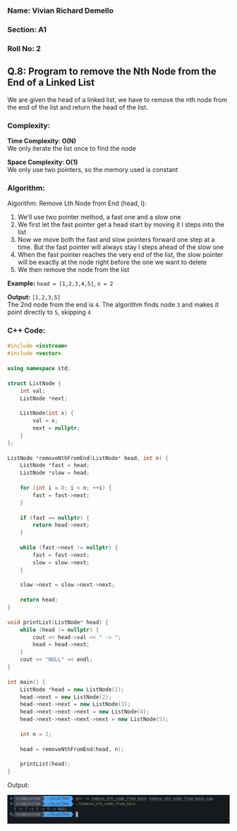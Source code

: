 ### Name: Vivian Richard Demello
### Section: A1
### Roll No: 2

## Q.8: Program to remove the Nth Node from the End of a Linked List

We are given the head of a linked list, we have to remove the nth node from the end of the list and return the head of the list.

### Complexity:
**Time Complexity: O(N)**  
We only iterate the list once to find the node

**Space Complexity: O(1)**  
We only use two pointers, so the memory used is constant

### Algorithm:

Algorithm: Remove Lth Node from End (head, l):  

1. We'll use two pointer method, a fast one and a slow one
2. We first let the fast pointer get a head start by moving it l steps into the list
3. Now we move both the fast and slow pointers forward one step at a time. But the fast pointer will always stay l steps ahead of the slow one
4. When the fast pointer reaches the very end of the list, the slow pointer will be exactly at the node right before the one we want to delete
5. We then remove the node from the list

**Example:** `head = [1,2,3,4,5]`, `n = 2`

**Output:** `[1,2,3,5]`  
The 2nd node from the end is `4`. The algorithm finds node `3` and makes it point directly to `5`, skipping `4`  

### C++ Code:

```cpp
#include <iostream>
#include <vector>

using namespace std;

struct ListNode {
    int val;
    ListNode *next;
    
	ListNode(int x) {
	    val = x;
	    next = nullptr;
	}
};

ListNode *removeNthFromEnd(ListNode* head, int n) {
    ListNode *fast = head;
    ListNode *slow = head;

    for (int i = 0; i < n; ++i) {
        fast = fast->next;
    }

    if (fast == nullptr) {
        return head->next;
    }

    while (fast->next != nullptr) {
        fast = fast->next;
        slow = slow->next;
    }

    slow->next = slow->next->next;
    
    return head;
}

void printList(ListNode* head) {
    while (head != nullptr) {
        cout << head->val << " -> ";
        head = head->next;
    }
    cout << "NULL" << endl;
}

int main() {
    ListNode *head = new ListNode(1);
    head->next = new ListNode(2);
    head->next->next = new ListNode(3);
    head->next->next->next = new ListNode(4);
    head->next->next->next->next = new ListNode(5);
    
    int n = 2;
    
    head = removeNthFromEnd(head, n);
    
    printList(head);
}
```

Output:

![](images/Q8_Remove_Nth_Node_From_Back_20250820233558627.png)